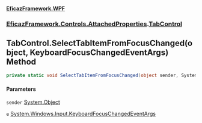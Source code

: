 #### [EficazFramework.WPF](EficazFrameworkWPF.md 'EficazFramework WPF')
### [EficazFramework.Controls.AttachedProperties](EficazFrameworkWPF.md#EficazFramework.Controls.AttachedProperties 'EficazFramework.Controls.AttachedProperties').[TabControl](EficazFramework.Controls.AttachedProperties/TabControl.md 'EficazFramework.Controls.AttachedProperties.TabControl')

## TabControl.SelectTabItemFromFocusChanged(object, KeyboardFocusChangedEventArgs) Method

```csharp
private static void SelectTabItemFromFocusChanged(object sender, System.Windows.Input.KeyboardFocusChangedEventArgs e);
```
#### Parameters

<a name='EficazFramework.Controls.AttachedProperties.TabControl.SelectTabItemFromFocusChanged(object,System.Windows.Input.KeyboardFocusChangedEventArgs).sender'></a>

`sender` [System.Object](https://docs.microsoft.com/en-us/dotnet/api/System.Object 'System.Object')

<a name='EficazFramework.Controls.AttachedProperties.TabControl.SelectTabItemFromFocusChanged(object,System.Windows.Input.KeyboardFocusChangedEventArgs).e'></a>

`e` [System.Windows.Input.KeyboardFocusChangedEventArgs](https://docs.microsoft.com/en-us/dotnet/api/System.Windows.Input.KeyboardFocusChangedEventArgs 'System.Windows.Input.KeyboardFocusChangedEventArgs')